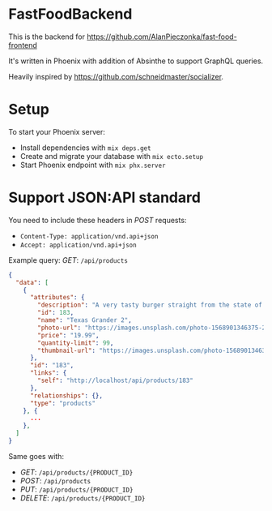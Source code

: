 # FastFoodBackend

This is the backend for https://github.com/AlanPieczonka/fast-food-frontend

It's written in Phoenix with addition of Absinthe to support GraphQL queries.

Heavily inspired by https://github.com/schneidmaster/socializer.

# Setup

To start your Phoenix server:

- Install dependencies with `mix deps.get`
- Create and migrate your database with `mix ecto.setup`
- Start Phoenix endpoint with `mix phx.server`

# Support JSON:API standard

You need to include these headers in _POST_ requests:

- `Content-Type: application/vnd.api+json`
- `Accept: application/vnd.api+json`

Example query:
_GET_: `/api/products`

```json
{
  "data": [
    {
      "attributes": {
        "description": "A very tasty burger straight from the state of Kentucky",
        "id": 183,
        "name": "Texas Grander 2",
        "photo-url": "https://images.unsplash.com/photo-1568901346375-23c9450c58cd?ixlib=rb-1.2.1&ixid=eyJhcHBfaWQiOjEyMDd9&auto=format&fit=crop&w=2102&q=80",
        "price": "19.99",
        "quantity-limit": 99,
        "thumbnail-url": "https://images.unsplash.com/photo-1568901346375-23c9450c58cd?ixlib=rb-1.2.1&ixid=eyJhcHBfaWQiOjEyMDd9&auto=format&fit=crop&w=1000&q=50"
      },
      "id": "183",
      "links": {
        "self": "http://localhost/api/products/183"
      },
      "relationships": {},
      "type": "products"
    }, {
      ...
    },
  ]
}
```

Same goes with:

- _GET_: `/api/products/{PRODUCT_ID}`
- _POST_: `/api/products`
- _PUT_: `/api/products/{PRODUCT_ID}`
- _DELETE_: `/api/products/{PRODUCT_ID}`
